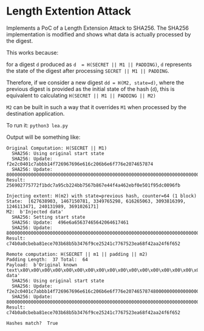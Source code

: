 # Length Extention Attack

Implements a PoC of a Length Extension Attack to SHA256.
The SHA256 implementation is modified and shows what data is actually processed by the digest.

This works because:

for a digest `d` produced as `d  = H(SECRET || M1 || PADDING)`, `d` represents the state of the
digest after processing `SECRET || M1 || PADDING`.

Therefore, if we consider a new digest `dd = H(M2, state=d)`, where the previous digest is provided
as the initial state of the hash (`d`), this is equivalent to calculating
`H(SECRET || M1 || PADDING || M2)`

`M2` can be built in such a way that it overrides `M1` when processed by the destination application.


To run it: `python3 lea.py`

Output will be something like:
```
Original Computation: H(SECRET || M1)
  SHA256: Using original start state
  SHA256: Update:  f2e2c0401c7abbb14f726967696e616c206b6e6f776e2074657874
  SHA256: Update:  800000000000000000000000000000000000000000000000000000000000000000000000d8
Result:  256902775772f1bdc7a95cb224bb7567b867e44f4a462ebf0e501f95dc0096fb

Injecting extent: H(m2) with state=previous hash, counter=64 (1 block)
State:  [627638903, 1467150781, 3349765298, 616265063, 3093816399, 1246113471, 240131989, 3691026171]
M2:  b'Injected data'
  SHA256: Setting start state
  SHA256: Update:  496e6a65637465642064617461
  SHA256: Update:  800000000000000000000000000000000000000000000000000000000000000000000000000000000000000000000000000268
Result:  c74b0a0cbeba81ece703b68b5b3476f9ce25241c7767523ea68f42aa24f6f652

Remote computation: H(SECRET || m1 || padding || m2)
Padding Length:  37 Total:  64
Payload:  b'Original known text\x80\x00\x00\x00\x00\x00\x00\x00\x00\x00\x00\x00\x00\x00\x00\x00\x00\x00\x00\x00\x00\x00\x00\x00\x00\x00\x00\x00\x00\x00\x00\x00\x00\x00\x00\x00\xd8Injected data'
  SHA256: Using original start state
  SHA256: Update:  f2e2c0401c7abbb14f726967696e616c206b6e6f776e2074657874800000000000000000000000000000000000000000000000000000000000000000000000d8496e6a65637465642064617461
  SHA256: Update:  800000000000000000000000000000000000000000000000000000000000000000000000000000000000000000000000000268
Result:  c74b0a0cbeba81ece703b68b5b3476f9ce25241c7767523ea68f42aa24f6f652

Hashes match?  True
```
